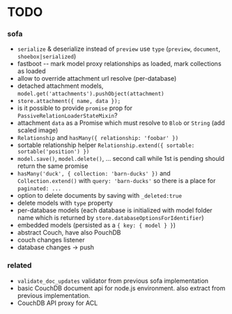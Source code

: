# TODO

### sofa

* `serialize` & deserialize instead of `preview` use `type` (`preview`, `document`, `shoebox|serialized`)
* fastboot -- mark model proxy relationships as loaded, mark collections as loaded
* allow to override attachment url resolve (per-database)
* detached attachment models, `model.get('attachments').pushObject(attachment)`
* `store.attachment({ name, data });`
* is it possible to provide `promise` prop for `PassiveRelationLoaderStateMixin`?
* attachment `data` as a Promise which must resolve to `Blob` or `String` (add scaled image)
* `Relationship` and `hasMany({ relationship: 'foobar' })`
* sortable relationship helper `Relationship.extend({ sortable: sortable('position') })`
* `model.save()`, `model.delete()`, ... second call while 1st is pending should return the same promise
* `hasMany('duck', { collection: 'barn-ducks' })` and `Collection.extend()` with `query: 'barn-ducks'` so there is a place for `paginated: ...`
* option to delete documents by saving with `_deleted:true`
* delete models with `type` property
* per-database models (each database is initialized with model folder name which is returned by `store.databaseOptionsForIdentifier`)
* embedded models (persisted as a `{ key: { model } }`)
* abstract Couch, have also PouchDB
* couch changes listener
* database changes -> push

### related

* `validate_doc_updates` validator from previous sofa implementation
* basic CouchDB document api for node.js environment. also extract from previous implementation.
* CouchDB API proxy for ACL
